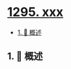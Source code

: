 # [1295. xxx](https://github.com/Tdahuyou/TNotes.leetcode/tree/main/notes/1295.%20xxx)

<!-- region:toc -->

- [1. 📝 概述](#1--概述)

<!-- endregion:toc -->

## 1. 📝 概述
